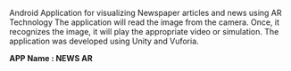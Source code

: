Android Application for visualizing Newspaper articles and news using AR Technology
The application will read the image from the camera. Once, it recognizes the image, it will play the appropriate video or simulation.
The application was developed using Unity and Vuforia.

<b>
  APP Name : NEWS AR
</b>
